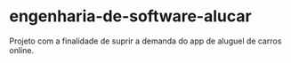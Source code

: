 # engenharia-de-software-alucar
Projeto com a finalidade de suprir a demanda do app de aluguel de carros online.
